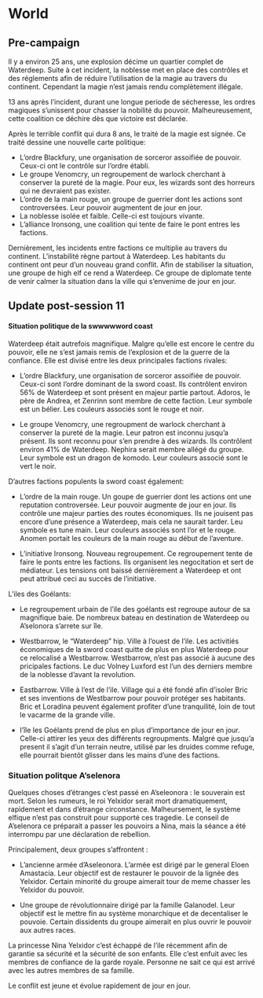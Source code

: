 # World

## Pre-campaign

Il y a environ 25 ans, une explosion décime un quartier complet de Waterdeep. 
Suite à cet incident, la noblesse met en place des contrôles et des réglements afin de réduire l’utilisation de la magie au travers du continent. 
Cependant la magie n’est jamais rendu complètement illégale.

13 ans après l’incident, durant une longue periode de sécheresse, les ordres magiques s’unissent pour chasser la nobilité du pouvoir. 
Malheureusement, cette coalition ce déchire dès que victoire est déclarée.

Après le terrible conflit qui dura 8 ans, le traité de la magie est signée. 
Ce traité dessine une nouvelle carte politique:

* L’ordre Blackfury, une organisation de sorceror assoifiée de pouvoir. 
Ceux-ci ont le contrôle sur l’ordre établi.
* Le groupe Venomcry, un regroupement de warlock cherchant à conserver la pureté de la magie. 
Pour eux, les wizards sont des horreurs qui ne devraient pas exister.
* L’ordre de la main rouge, un groupe de guerrier dont les actions sont controversées. 
Leur pouvoir augmentent de jour en jour.
* La noblesse isolée et faible. 
Celle-ci est toujours vivante.
* L’alliance Ironsong, une coalition qui tente de faire le pont entres les factions.

Dernièrement, les incidents entre factions ce multiplie au travers du continent. L’instabilité règne partout à Waterdeep. Les habitants du continent ont peur d’un nouveau grand conflit. Afin de stabiliser la situation, une groupe de high elf ce rend a Waterdeep. Ce groupe de diplomate tente de venir calmer la situation dans la ville qui s’envenime de jour en jour.

## Update post-session 11

#### Situation politique de la swwwwword coast

Waterdeep était autrefois magnifique. Malgre qu’elle est encore le centre du pouvoir, elle ne s’est jamais remis de l’explosion et de la guerre de la confiance. Elle est divisé entre les deux principales factions rivales:

* L’ordre Blackfury, une organisation de sorceror assoifiée de pouvoir. Ceux-ci sont l’ordre dominant de la sword coast. Ils contrôlent environ 56% de Waterdeep et sont présent en majeur partie partout. Adoros, le père de Andrea, et Zenrinn sont membre de cette faction. Leur symbole est un bélier. Les couleurs associés sont le rouge et noir.

* Le groupe Venomcry, une regroupment de warlock cherchant à conserver la pureté de la magie. Leur patron est inconnu jusqu’a présent. Ils sont reconnu pour s’en prendre à des wizards. Ils contrôlent environ 41% de Waterdeep. Nephira serait membre allégé du groupe. Leur symbole est un dragon de komodo. Leur couleurs associé sont le vert le noir. 

D’autres factions populents la sword coast également:

* L’ordre de la main rouge. Un goupe de guerrier dont les actions ont une reputation controversée. Leur pouvoir augmente de jour en jour. Ils contrôle une majeur parties des routes économiques. Ils ne jouisent pas encore d’une présence a Waterdeep, mais cela ne saurait tarder. Leu symbole es tune main. Leur couleurs associés sont l’or et le rouge. Anomen portait les couleurs de la main rouge au début de l’aventure.

* L’initiative Ironsong. Nouveau regroupement. Ce regroupement tente de faire le ponts entre les factions. Ils organisent les negocitation et sert de médiateur. Les tensions ont baissé dernièrement a Waterdeep et ont peut attribué ceci au succès de l’initiative.

L’iles des Goélants:

* Le regroupement urbain de l’ile des goélants est regroupe autour de sa magnifique baie. De nombreux bateau en destination de Waterdeep ou A’selonora s’arrete sur île.

* Westbarrow, le “Waterdeep” hip. Ville à l’ouest de l’ile. Les activitiés économiques de la sword coast quitte de plus en plus Waterdeep pour ce relocalisé a Westbarrow. Westbarrow, n’est pas associé à aucune des pricipales factions. Le duc Volney Luxford est l’un des derniers membre de la noblesse d’avant la revolution.

* Eastbarrow. Ville à l’est de l’ile. Village qui a été fondé afin d’isoler Bric et ses inventions de Westbarrow pour pouvoir protéger ses habitants. Bric et Loradina peuvent également profiter d’une tranquilité, loin de tout le vacarme de la grande ville.

* I’île les Goélants prend de plus en plus d’importance de jour en jour. Celle-ci attirer les yeux des différents regroupments. Malgré que jusqu’a present il s’agit d’un terrain neutre, utilisé par les druides comme refuge, elle pourrait bientôt glisser dans les mains d’une des factions.

### Situation politque A’selenora

Quelques choses d’étranges c’est passé en A’seleonora : le souverain est mort. Selon les rumeurs, le roi Yelxidor serait mort dramatiquement, rapidement et dans d’étrange circonstance. Malheursement, le système elfique n’est pas construit pour supporté ces tragedie. Le conseil de A’selenora ce préparait a passer les pouvoirs a Nina, mais la séance a été interrompu par une déclaration de rebellion.

Principalement, deux groupes s’affrontent :

* L’ancienne armée d’Aseleonora. L’armée est dirigé par le general Eloen Amastacia. Leur objectif est de restaurer le pouvoir de la lignée des Yelxidor. Certain minorité du groupe aimerait tour de meme chasser les Yelxidor du pouvoir.

* Une groupe de révolutionnaire dirigé par la famille Galanodel. Leur objectif est le mettre fin au système monarchique et de decentaliser le pouvoie. Certain dissidents du groupe aimerait en plus ouvrir le pouvoir aux autres races.

La princesse Nina Yelxidor c’est échappé de l’ile récemment afin de garantie sa sécurité et la sécurité de son enfants. Elle c’est enfuit avec les membres de confiance de la garde royale. Personne ne sait ce qui est arrivé avec les autres membres de sa famille.

Le conflit est jeune et évolue rapidement de jour en jour.